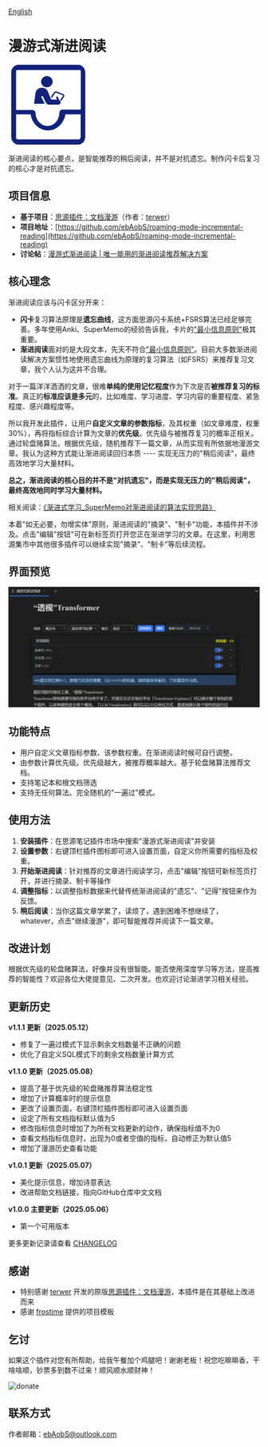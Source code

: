[English](README.md)

# 漫游式渐进阅读

![icon.png](./icon.png)

渐进阅读的核心要点，是智能推荐的稍后阅读，并不是对抗遗忘。制作闪卡后复习的核心才是对抗遗忘。

## 项目信息

- **基于项目**：[思源插件：文档漫游](https://github.com/terwer/siyuan-plugin-random-doc.git)（作者：[terwer](https://github.com/terwer)）
- **项目地址**：[https://github.com/ebAobS/roaming-mode-incremental-reading](https://github.com/ebAobS/roaming-mode-incremental-reading)
- **讨论帖**：[漫游式渐进阅读 | 唯一能用的渐进阅读推荐解决方案](https://ld246.com/article/1746802777105)

## 核心理念

渐进阅读应该与闪卡区分开来：

- **闪卡**复习算法原理是**遗忘曲线**，这方面思源闪卡系统+FSRS算法已经足够完善。多年使用Anki、SuperMemo的经验告诉我，卡片的["最小信息原则"](https://www.kancloud.cn/ankigaokao/incremental_learning/2454060#_30)极其重要。
- **渐进阅读**面对的是大段文本，先天不符合["最小信息原则"](https://www.kancloud.cn/ankigaokao/incremental_learning/2454060#_30)。目前大多数渐进阅读解决方案惯性地使用遗忘曲线为原理的复习算法（如FSRS）来推荐复习文章，我个人认为这并不合理。

对于一篇洋洋洒洒的文章，很难**单纯的使用记忆程度**作为下次是否**被推荐复习的标准**。真正的**标准应该是多元**的，比如难度、学习进度、学习内容的重要程度、紧急程度、感兴趣程度等。

所以我开发此插件，让用户**自定义文章的参数指标**，及其权重（如文章难度，权重30%），再将指标综合计算为文章的**优先级**。优先级与被推荐复习的概率正相关。通过轮盘赌算法，根据优先级，随机推荐下一篇文章，从而实现有所依据地漫游文章。我认为这种方式能让渐进阅读回归本质 ---- 实现无压力的"稍后阅读"，最终高效地学习大量材料。

**总之，渐进阅读的核心目的并不是"对抗遗忘"，而是实现无压力的"稍后阅读"，最终高效地同时学习大量材料。**

相关阅读：[《渐进式学习_SuperMemo对渐进阅读的算法实现思路》](https://zhuanlan.zhihu.com/p/307996163)

本着"如无必要，勿增实体"原则，渐进阅读的"摘录"、"制卡"功能，本插件并不涉及。点击"编辑"按钮"可在新标签页打开您正在渐进学习的文章。在这里，利用思源集市中其他很多插件可以继续实现"摘录"、"制卡"等后续流程。

## 界面预览

![preview.png](./preview.png)

## 功能特点

- 用户自定义文章指标参数、该参数权重。在渐进阅读时候可自行调整。
- 由参数计算优先级。优先级越大，被推荐概率越大。基于轮盘赌算法推荐文档。
- 支持笔记本和根文档筛选
- 支持无任何算法。完全随机的"一遍过"模式。

## 使用方法

1. **安装插件**：在思源笔记插件市场中搜索"漫游式渐进阅读"并安装
2. **设置参数**：右键顶栏插件图标即可进入设置页面，自定义你所需要的指标及权重。
3. **开始渐进阅读**：针对推荐的文章进行阅读学习，点击"编辑"按钮可新标签页打开，并进行摘录、制卡等操作
4. **调整指标**：以调整指标数据来代替传统渐进阅读的"遗忘"、"记得"按钮来作为反馈。
5. **稍后阅读**：当你这篇文章学累了，读烦了，遇到困难不想继续了，whatever，点击"继续漫游"，即可智能推荐并阅读下一篇文章。

## 改进计划

根据优先级的轮盘赌算法，好像并没有很智能。能否使用深度学习等方法，提高推荐的智能性？欢迎各位大佬提意见、二次开发。也欢迎讨论渐进学习相关经验。

## 更新历史

**v1.1.1 更新（2025.05.12）**
- 修复了一遍过模式下显示剩余文档数量不正确的问题
- 优化了自定义SQL模式下的剩余文档数量计算方式

**v1.1.0 更新（2025.05.08）**
- 提高了基于优先级的轮盘赌推荐算法稳定性
- 增加了计算概率时的提示信息
- 更改了设置页面，右键顶栏插件图标即可进入设置页面
- 设定了所有文档指标默认值为5
- 修改指标信息时增加了为所有文档更新的动作，确保指标值不为0
- 查看文档指标信息时，出现为0或者空值的指标，自动修正为默认值5
- 增加了漫游历史查看功能

**v1.0.1 更新（2025.05.07）**
- 美化提示信息，增加诗意表达
- 改进帮助文档链接，指向GitHub仓库中文文档

**v1.0.0 主要更新（2025.05.06）**
- 第一个可用版本

更多更新记录请查看 [CHANGELOG](https://github.com/ebAobS/roaming-mode-incremental-reading/blob/main/CHANGELOG.md)

## 感谢

- 特别感谢 [terwer](https://github.com/terwer) 开发的原版[思源插件：文档漫游](https://github.com/terwer/siyuan-plugin-random-doc.git)，本插件是在其基础上改进而来
- 感谢 [frostime](https://github.com/siyuan-note/plugin-sample-vite-svelte) 提供的项目模板

## 乞讨

如果这个插件对您有所帮助，给我午餐加个鸡腿吧！谢谢老板！祝您吃嘛嘛香，干啥啥顺，钞票多到数不过来！顺风顺水顺财神！

<div>
<img src="https://cdn.jsdelivr.net/gh/ebAobS/pics@main/donate.png" alt="donate" style="height:300px;" />
</div>

## 联系方式

作者邮箱：ebAobS@outlook.com